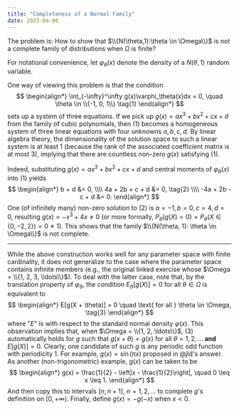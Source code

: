 ```yaml
---
title: "Completeness of a Normal Family"
date: 2023-04-06
---
```

The problem is: How to show that $\\{N(\theta,1):\theta \in \Omega\\}$ is not a complete family of distributions when $\Omega$ is finite?

For notational convenience, let $\varphi_{\theta}(x)$ denote the density of a $N(\theta, 1)$ random variable. 

One way of viewing this problem is that the condition 
$$
\begin{align*}
\int_{-\infty}^\infty g(x)\varphi_\theta(x)dx = 0, \quad \theta \in \\{-1, 0, 1\\} \tag{1}
\end{align*}
$$
sets up a system of three equations. If we pick up $g(x) = ax^3 + bx^2 + cx + d$ from the family of cubic polynomials, then $(1)$ becomes a homogeneous system of three linear equations with four unknowns $a, b, c, d$.  By linear algebra theory, the dimensionality of the solution space to such a linear system is at least $1$ (because the rank of the associated coefficient matrix is at most $3$), implying that there are countless non-zero $g(x)$ satisfying $(1)$. 

Indeed, substituting $g(x) = ax^3 + bx^2 + cx + d$ and central moments of $\varphi_\theta(x)$ into $(1)$ yields 
$$
\begin{align*}
b + d &= 0, \\\\
4a + 2b + c + d &= 0, \tag{2} \\\\
-4a + 2b - c + d &= 0. 
\end{align*}
$$
One (of infinitely many) non-zero solution to $(2)$ is $a = -1, b = 0, c = 4, d = 0$, resulting $g(x) = -x^3 + 4x \neq 0$ (or more formally, $P_\theta(g(X) = 0) = P_\theta(X \in \{0, -2, 2\}) = 0 \neq 1$).  This shows that the family $\\{N(\theta, 1): \theta \in \Omega\\}$ is not complete. 

-------------
While the above construction works well for any parameter space with finite cardinality, it does not generalize to the case where the parameter space contains infinite members (e.g., the original linked exercise whose $\Omega = \\{1, 2, 3, \ldots\\}$). To deal with the latter case, note that, by the translation property of $\varphi_\theta$, the condition $E_\theta[g(X)] = 0$ for all $\theta \in \Omega$ is equivalent to  
$$
\begin{align*}
E[g(X + \theta)] = 0 \quad \text{ for all } \theta \in \Omega, \tag{3}
\end{align*}
$$
where "$E$" is with respect to the standard normal density $\varphi(x)$.  This observation implies that, when $\Omega = \\{1, 2, \ldots\\}$, $(3)$ automatically holds for $g$ such that $g(x + \theta) = g(x)$ for all $\theta = 1, 2, \ldots$ **and** $E[g(X)] = 0$. Clearly, one candidate of such $g$ is any periodic odd function with periodicity $1$.  For example, $g(x) = \sin(\pi x)$ proposed in @jld's answer.  As another (non-trigonometric) example, $g(x)$ can be taken to be 
$$
\begin{align*}
g(x) = \frac{1}{2} - \left|x - \frac{1}{2}\right|, \quad 0 \leq x \leq 1. 
\end{align*}
$$
And then copy this to intervals $[n, n + 1]$, $n = 1, 2, \ldots$ to complete $g$'s definition on $[0, +\infty)$.  Finally, define $g(x) = -g(-x)$ when $x < 0$. 